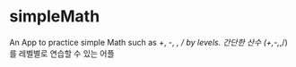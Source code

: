 # simpleMath
An App to practice simple Math such as +, -, *, / by levels.
간단한 산수 (+,-,*,/) 를 레벨별로 연습할 수 있는 어플
